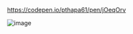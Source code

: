 https://codepen.io/pthapa61/pen/jOeqOrv

![image](https://user-images.githubusercontent.com/124686643/236414603-85a28405-5d3e-45dd-b2e2-009ea50a1ff1.png)

